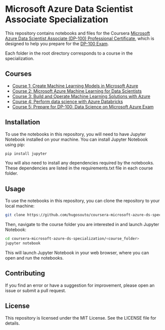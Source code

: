 # Microsoft Azure Data Scientist Associate Specialization

This repository contains notebooks and files for the Coursera [Microsoft Azure Data Scientist Associate (DP-100) Professional Certificate](https://www.coursera.org/professional-certificates/azure-data-scientist), which is designed to help you prepare for the [DP-100 Exam](https://learn.microsoft.com/en-us/credentials/certifications/exams/dp-100/). 

Each folder in the root directory corresponds to a course in the specialization.

## Courses

- [Course 1: Create Machine Learning Models in Microsoft Azure](./1-create-ml-models-in-azure)
- [Course 2: Microsoft Azure Machine Learning for Data Scientists](./2-azure-ml-for-ds)
- [Course 3: Build and Operate Machine Learning Solutions with Azure](./3-build-and-operate-ml-solutions)
- [Course 4: Perform data science with Azure Databricks](./4-perform-ds-with-azure-databricks)
- [Course 5: Prepare for DP-100: Data Science on Microsoft Azure Exam](./5-prepare-for-dp-100)

## Installation

To use the notebooks in this repository, you will need to have Jupyter Notebook installed on your machine. You can install Jupyter Notebook using pip:

```bash
pip install jupyter
```

You will also need to install any dependencies required by the notebooks. These dependencies are listed in the requirements.txt file in each course folder.

## Usage

To use the notebooks in this repository, you can clone the repository to your local machine:

```bash
git clone https://github.com/hugosouto/coursera-microsoft-azure-ds-specialization.git
```

Then, navigate to the course folder you are interested in and launch Jupyter Notebook:

```bash
cd coursera-microsoft-azure-ds-specialization/<course_folder>
jupyter notebook
```

This will launch Jupyter Notebook in your web browser, where you can open and run the notebooks.

## Contributing

If you find an error or have a suggestion for improvement, please open an issue or submit a pull request.

## License

This repository is licensed under the MIT License. See the LICENSE file for details.
